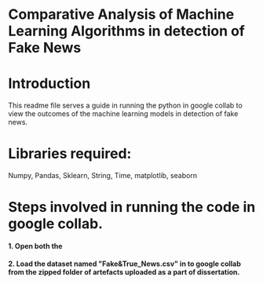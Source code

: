 # Comparative Analysis of Machine Learning Algorithms in detection of Fake News

# Introduction
This readme file serves a guide in running the python in google collab to view the outcomes of the machine learning models in detection of fake news.

# Libraries required:
Numpy, Pandas, Sklearn, String, Time, matplotlib, seaborn

# Steps involved in running the code in google collab.
#### 1. Open both the 
#### 2. Load the dataset named "Fake&True_News.csv" in to google collab from the zipped folder of artefacts uploaded as a part of dissertation.
